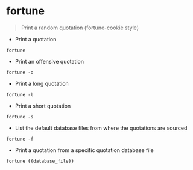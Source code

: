 # fortune

> Print a random quotation (fortune-cookie style)

- Print a quotation

`fortune`

- Print an offensive quotation

`fortune -o`

- Print a long quotation

`fortune -l`

- Print a short quotation

`fortune -s`

- List the default database files from where the quotations are sourced

`fortune -f`

- Print a quotation from a specific quotation database file

`fortune {{database_file}}`

